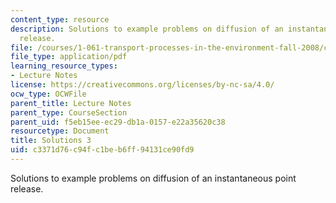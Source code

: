 ```yaml
---
content_type: resource
description: Solutions to example problems on diffusion of an instantaneous point
  release.
file: /courses/1-061-transport-processes-in-the-environment-fall-2008/c3371d76c94fc1beb6ff94131ce90fd9_solutions3.pdf
file_type: application/pdf
learning_resource_types:
- Lecture Notes
license: https://creativecommons.org/licenses/by-nc-sa/4.0/
ocw_type: OCWFile
parent_title: Lecture Notes
parent_type: CourseSection
parent_uid: f5eb15ee-ec29-db1a-0157-e22a35620c38
resourcetype: Document
title: Solutions 3
uid: c3371d76-c94f-c1be-b6ff-94131ce90fd9
---
```

Solutions to example problems on diffusion of an instantaneous point release.